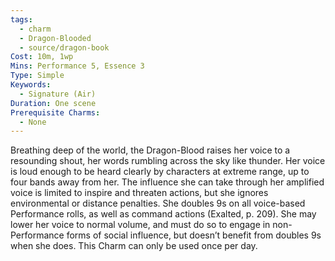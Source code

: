 ```yaml
---
tags:
  - charm
  - Dragon-Blooded
  - source/dragon-book
Cost: 10m, 1wp
Mins: Performance 5, Essence 3
Type: Simple
Keywords:
  - Signature (Air)
Duration: One scene
Prerequisite Charms:
  - None
---
```

Breathing deep of the world, the Dragon-Blood raises her voice to a resounding shout, her words rumbling across the sky like thunder. Her voice is loud enough to be heard clearly by characters at extreme range, up to four bands away from her. The influence she can take through her amplified voice is limited to inspire and threaten actions, but she ignores environmental or distance penalties. She doubles 9s on all voice-based Performance rolls, as well as command actions (Exalted, p. 209). She may lower her voice to normal volume, and must do so to engage in non-Performance forms of social influence, but doesn’t benefit from doubles 9s when she does. This Charm can only be used once per day.